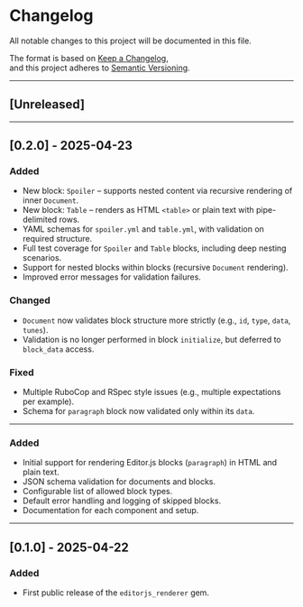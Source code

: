 # Changelog

All notable changes to this project will be documented in this file.

The format is based on [Keep a Changelog](https://keepachangelog.com/en/1.0.0/),  
and this project adheres to [Semantic Versioning](https://semver.org/spec/v2.0.0.html).

---

## [Unreleased]

---

## [0.2.0] - 2025-04-23

### Added
- New block: `Spoiler` – supports nested content via recursive rendering of inner `Document`.
- New block: `Table` – renders as HTML `<table>` or plain text with pipe-delimited rows.
- YAML schemas for `spoiler.yml` and `table.yml`, with validation on required structure.
- Full test coverage for `Spoiler` and `Table` blocks, including deep nesting scenarios.
- Support for nested blocks within blocks (recursive `Document` rendering).
- Improved error messages for validation failures.

### Changed
- `Document` now validates block structure more strictly (e.g., `id`, `type`, `data`, `tunes`).
- Validation is no longer performed in block `initialize`, but deferred to `block_data` access.

### Fixed
- Multiple RuboCop and RSpec style issues (e.g., multiple expectations per example).
- Schema for `paragraph` block now validated only within its `data`.

---

### Added
- Initial support for rendering Editor.js blocks (`paragraph`) in HTML and plain text.
- JSON schema validation for documents and blocks.
- Configurable list of allowed block types.
- Default error handling and logging of skipped blocks.
- Documentation for each component and setup.

---

## [0.1.0] - 2025-04-22

### Added
- First public release of the `editorjs_renderer` gem.
